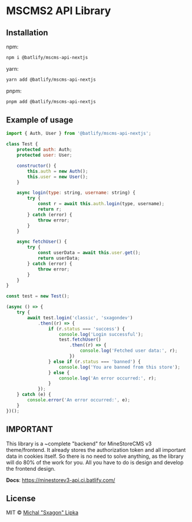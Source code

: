 # MSCMS2 API Library

## Installation

npm:

```bash
npm i @batlify/mscms-api-nextjs
```

yarn:

```bash
yarn add @batlify/mscms-api-nextjs
```

pnpm:

```bash
pnpm add @batlify/mscms-api-nextjs
```

## Example of usage

```js
import { Auth, User } from '@batlify/mscms-api-nextjs';

class Test {
    protected auth: Auth;
    protected user: User;

    constructor() {
        this.auth = new Auth();
        this.user = new User();
    }

    async login(type: string, username: string) {
        try {
            const r = await this.auth.login(type, username);
            return r;
        } catch (error) {
            throw error;
        }
    }

    async fetchUser() {
        try {
            const userData = await this.user.get();
            return userData;
        } catch (error) {
            throw error;
        }
    }
}

const test = new Test();

(async () => {
    try {
        await test.login('classic', 'sxagondev')
            .then((r) => {
                if (r.status === 'success') {
                    console.log('Login successful');
                    test.fetchUser()
                        .then((r) => {
                            console.log('Fetched user data:', r);
                        })
                } else if (r.status === 'banned') {
                    console.log('You are banned from this store');
                } else {
                    console.log('An error occurred:', r);
                }
            });
    } catch (e) {
        console.error('An error occurred:', e);
    }
})();
```

## IMPORTANT

This library is a ~complete "backend" for MineStoreCMS v3 theme/frontend. It already stores the authorization
token and all important data in cookies itself. So there is no need to solve anything, as the library will do 80% of the
work for you. All you have to do is design and develop the frontend design.

**Docs**: https://minestorev3-api.ci.batlify.com/

## License

MIT © [Michal "Sxagon" Lipka](https://github.com/orgs/batlify/people/Sxagon)
